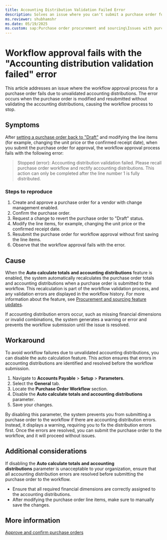 ```yaml
---
title: Accounting Distribution Validation Failed Error
description: Solves an issue where you can't submit a purchase order for approval after it's updated.
ms.reviewer: shubhamshr
ms.date: 05/19/2025
ms.custom: sap:Purchase order procurement and sourcing\Issues with purchase orders
---
```

# Workflow approval fails with the "Accounting distribution validation failed" error

This article addresses an issue where the workflow approval process for a purchase order fails due to unvalidated accounting distributions. The error occurs when the purchase order is modified and resubmitted without validating the accounting distributions, causing the workflow process to stop.

## Symptoms

After [setting a purchase order back to "Draft"](/dynamics365/supply-chain/procurement/purchase-order-approval-confirmation#changing-purchase-orders) and modifying the line items (for example, changing the unit price or the confirmed receipt date), when you submit the purchase order for approval, the workflow approval process fails with the following error:

> Stopped (error): Accounting distribution validation failed. Please recall purchase order workflow and rectify accounting distributions. This action can only be completed after the line number 1 is fully distributed.

### Steps to reproduce

1. Create and approve a purchase order for a vendor with change management enabled.
2. Confirm the purchase order.
3. Request a change to revert the purchase order to "Draft" status.
4. Modify the line items, for example, changing the unit price or the confirmed receipt date.
5. Resubmit the purchase order for workflow approval without first saving the line items.
6. Observe that the workflow approval fails with the error.

## Cause

When the **Auto calculate totals and accounting distributions** feature is enabled, the system automatically recalculates the purchase order totals and accounting distributions when a purchase order is submitted to the workflow. This recalculation is part of the workflow validation process, and any validation errors are displayed in the workflow history. For more information about the feature, see [Procurement and sourcing feature updates](/dynamics365/release-plan/2023wave2/finance-supply-chain/dynamics365-supply-chain-management/procurement-sourcing-feature-state-updates-10036#features-becoming-generally-available-with-the-10036-release).

If accounting distribution errors occur, such as missing financial dimensions or invalid combinations, the system generates a warning or error and prevents the workflow submission until the issue is resolved.

## Workaround

To avoid workflow failures due to unvalidated accounting distributions, you can disable the auto calculation feature. This action ensures that errors in accounting distributions are identified and resolved before the workflow submission.

1. Navigate to **Accounts Payable** > **Setup** > **Parameters**.
2. Select the **General** tab.
3. Locate the **Purchase Order Workflow** section.
4. Disable the **Auto calculate totals and accounting distributions** parameter.
5. Save your changes.

By disabling this parameter, the system prevents you from submitting a purchase order to the workflow if there are accounting distribution errors. Instead, it displays a warning, requiring you to fix the distribution errors first. Once the errors are resolved, you can submit the purchase order to the workflow, and it will proceed without issues.

## Additional considerations

If disabling the **Auto calculate totals and accounting distributions** parameter is unacceptable to your organization, ensure that all accounting distribution errors are resolved before submitting the purchase order to the workflow.

- Ensure that all required financial dimensions are correctly assigned to the accounting distributions.
- After modifying the purchase order line items, make sure to manually save the changes.

## More information

[Approve and confirm purchase orders](/dynamics365/supply-chain/procurement/purchase-order-approval-confirmation)
